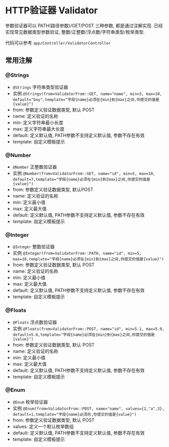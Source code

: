 # HTTP验证器 Validator

参数验证器可以 PATH(路径参数)/GET/POST 三种参数, 都是通过注解实现. 已经实现常见数据类型参数验证, 整数/正整数/浮点数/字符串类型/枚举类型.

代码可以参考 `app/Controller/ValidatorController`

## 常用注解

### @Strings

- `@Strings` 字符串类型验证器
- 实例 `@Strings(from=ValidatorFrom::GET, name="name", min=3, max=10, default="boy",template="字段{name}必须在{min}到{max}之间,你提交的值是{value}")`
- from: 参数定义验证数据类型, 默认 POST
- name: 定义验证的名称
- min: 定义字符串最小长度
- max: 定义字符串最大长度
- default: 定义默认值, PATH参数不支持定义默认值, 参数不存在有效
- template: 自定义模板提示
### @Number

- `@Number` 正整数验证器
- 实例 `@Number(from=ValidatorFrom::GET, name="id", min=5, max=10, default=7,template="字段{name}必须在{min}到{max}之间,你提交的值是{value}")`
- from: 参数定义验证数据类型, 默认POST
- name: 定义验证的名称
- min: 定义最小值
- max: 定义最大值
- default: 定义默认值, PATH参数不支持定义默认值, 参数不存在有效
- template: 自定义模板提示
### @Integer

- `@Integer` 整数验证器
- 实例 `@Integer(from=ValidatorFrom::PATH, name="id", min=5, max=10,template="字段{name}必须在{min}到{max}之间,你提交的值是{value}")`
- from: 参数定义验证数据类型, 默认 POST
- name: 定义验证的名称
- min: 定义最小值
- max: 定义最大值
- default: 定义默认值, PATH参数不支持定义默认值, 参数不存在有效
- template: 自定义模板提示
### @Floats

- `@Floats` 浮点数验证器
- 实例 `@Floats(from=ValidatorFrom::POST, name="id", min=5.1, max=5.9, default=5.6,template="字段{name}必须在{min}到{max}之间,你提交的值是{value}")`
- from: 参数定义验证数据类型, 默认 POST
- name: 定义验证的名称
- min: 定义最小值
- max: 定义最大值
- default: 定义默认值, PATH参数不支持定义默认值, 参数不存在有效
- template: 自定义模板提示
### @Enum

- `@Enum` 枚举验证器
- 实例 `@Enum(from=ValidatorFrom::POST, name="name", values={1,"a",3}, default=1,template="字段{name}必须的,你提交的值是{value}")`
- from: 参数定义验证数据类型, 默认 POST
- values: 定义一个默认枚举数组
- default: 定义默认值, PATH参数不支持定义默认值, 参数不存在有效
- template: 自定义模板提示
